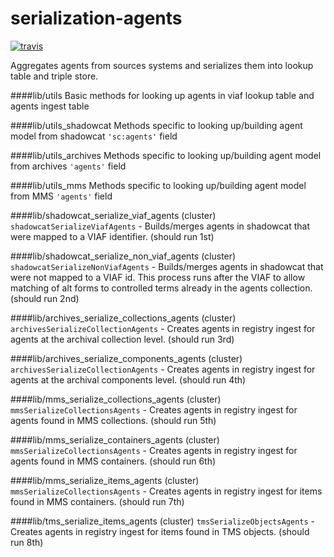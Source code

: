 # serialization-agents
[![travis](https://travis-ci.org/nypl-registry/serialization-agents.svg)](https://travis-ci.org/nypl-registry/serialization-agents/)

Aggregates agents from sources systems and serializes them into lookup table and triple store.



####lib/utils
Basic methods for looking up agents in viaf lookup table and agents ingest table

####lib/utils_shadowcat
Methods specific to looking up/building agent model from shadowcat `'sc:agents'` field

####lib/utils_archives
Methods specific to looking up/building agent model from archives `'agents'` field

####lib/utils_mms
Methods specific to looking up/building agent model from MMS `'agents'` field


####lib/shadowcat_serialize_viaf_agents (cluster)
`shadowcatSerializeViafAgents` - Builds/merges agents in shadowcat that were mapped to a VIAF identifier.	(should run 1st)

####lib/shadowcat_serialize_non_viaf_agents (cluster)
`shadowcatSerializeNonViafAgents` - Builds/merges agents in shadowcat that were not mapped to a VIAF id. This process runs after the VIAF to allow matching of alt forms to controlled terms already in the agents collection. (should run 2nd)

####lib/archives_serialize_collections_agents (cluster)
`archivesSerializeCollectionAgents` - Creates agents in registry ingest for agents at the archival collection level. (should run 3rd)

####lib/archives_serialize_components_agents (cluster)
`archivesSerializeCollectionAgents` - Creates agents in registry ingest for agents at the archival components level. (should run 4th)

####lib/mms_serialize_collections_agents (cluster)
`mmsSerializeCollectionsAgents` - Creates agents in registry ingest for agents found in MMS collections. (should run 5th)

####lib/mms_serialize_containers_agents (cluster)
`mmsSerializeCollectionsAgents` - Creates agents in registry ingest for agents found in MMS containers. (should run 6th)

####lib/mms_serialize_items_agents (cluster)
`mmsSerializeCollectionsAgents` - Creates agents in registry ingest for items found in MMS containers. (should run 7th)

####lib/tms_serialize_items_agents (cluster)
`tmsSerializeObjectsAgents` - Creates agents in registry ingest for items found in TMS objects. (should run 8th)